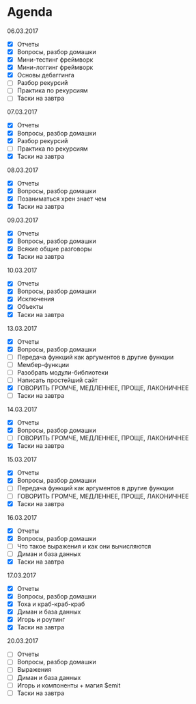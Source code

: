 # Agenda

06.03.2017

- [x] Отчеты
- [x] Вопросы, разбор домашки
- [x] Мини-тестинг фреймворк
- [x] Мини-логгинг фреймворк
- [x] Основы дебаггинга
- [ ] Разбор рекурсий
- [ ] Практика по рекурсиям
- [ ] Таски на завтра

07.03.2017

- [x] Отчеты
- [x] Вопросы, разбор домашки
- [x] Разбор рекурсий
- [ ] Практика по рекурсиям
- [x] Таски на завтра

08.03.2017

- [x] Отчеты
- [x] Вопросы, разбор домашки
- [x] Позаниматься хрен знает чем
- [x] Таски на завтра

09.03.2017

- [x] Отчеты
- [x] Вопросы, разбор домашки
- [x] Всякие общие разговоры
- [x] Таски на завтра

10.03.2017

- [x] Отчеты
- [x] Вопросы, разбор домашки
- [x] Исключения
- [x] Объекты
- [x] Таски на завтра

13.03.2017

- [x] Отчеты
- [x] Вопросы, разбор домашки
- [ ] Передача функций как аргументов в другие функции
- [ ] Мембер-функции
- [ ] Разобрать модули-библиотеки
- [ ] Написать простейший сайт
- [x] ГОВОРИТЬ ГРОМЧЕ, МЕДЛЕННЕЕ, ПРОЩЕ, ЛАКОНИЧНЕЕ
- [ ] Таски на завтра

14.03.2017

- [x] Отчеты
- [x] Вопросы, разбор домашки
- [ ] ГОВОРИТЬ ГРОМЧЕ, МЕДЛЕННЕЕ, ПРОЩЕ, ЛАКОНИЧНЕЕ
- [x] Таски на завтра

15.03.2017

- [x] Отчеты
- [x] Вопросы, разбор домашки
- [ ] Передача функций как аргументов в другие функции
- [ ] ГОВОРИТЬ ГРОМЧЕ, МЕДЛЕННЕЕ, ПРОЩЕ, ЛАКОНИЧНЕЕ
- [x] Таски на завтра

16.03.2017

- [x] Отчеты
- [x] Вопросы, разбор домашки
- [ ] Что такое выражения и как они вычисляются
- [ ] Диман и база данных
- [x] Таски на завтра

17.03.2017

- [x] Отчеты
- [x] Вопросы, разбор домашки
- [x] Тоха и краб-краб-краб
- [x] Диман и база данных
- [x] Игорь и роутинг
- [x] Таски на завтра

20.03.2017

- [ ] Отчеты
- [ ] Вопросы, разбор домашки
- [ ] Выражения
- [ ] Диман и база данных
- [ ] Игорь и компоненты + магия $emit
- [ ] Таски на завтра
